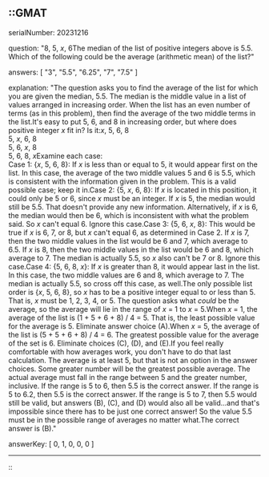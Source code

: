 ::GMAT
---


serialNumber: 20231216

question: "8, 5, <i>x</i>, 6The median of the list of positive integers above is 5.5. Which of the following could be the average (arithmetic mean) of the list?"

answers: [
  "3",
  "5.5",
  "6.25",
  "7",
  "7.5"
]

explanation: "The question asks you to find the average of the list for which you are given the median, 5.5. The median is the middle value in a list of values arranged in increasing order. When the list has an even number of terms (as in this problem), then find the average of the two middle terms in the list.It's easy to put 5, 6, and 8 in increasing order, but where does positive integer <i>x</i> fit in? Is it:<i>x</i>, 5, 6, 8<br>5, <i>x</i>, 6, 8 <br>5, 6, <i>x</i>, 8<br>5, 6, 8, <i>x</i>Examine each case:<br>Case 1: {<i>x</i>, 5, 6, 8}: If <i>x</i> is less than or equal to 5, it would appear first on the list. In this case, the average of the two middle values 5 and 6 is 5.5, which is consistent with the information given in the problem. This is a valid possible case; keep it in.Case 2: {5, <i>x</i>, 6, 8}: If <i>x</i> is located in this position, it could only be 5 or 6, since <i>x</i> must be an integer. If <i>x</i> is 5, the median would still be 5.5. That doesn't provide any new information. Alternatively, if <i>x</i> is 6, the median would then be 6, which is inconsistent with what the problem said. So <i>x</i> can't equal 6. Ignore this case.Case 3: {5, 6, <i>x</i>, 8}: This would be true if <i>x</i> is 6, 7, or 8, but <i>x</i> can't equal 6, as determined in Case 2. If <i>x</i> is 7, then the two middle values in the list would be 6 and 7, which average to 6.5. If <i>x</i> is 8, then the two middle values in the list would be 6 and 8, which average to 7. The median is actually 5.5, so <i>x</i> also can't be 7 or 8. Ignore this case.Case 4: {5, 6, 8, <i>x</i>}: If <i>x</i> is greater than 8, it would appear last in the list. In this case, the two middle values are 6 and 8, which average to 7. The median is actually 5.5, so cross off this case, as well.The only possible list order is {<i>x</i>, 5, 6, 8}, so <i>x</i> has to be a positive integer equal to or less than 5. That is, <i>x</i> must be 1, 2, 3, 4, or 5. The question asks what <i>could</i> be the average, so the average will lie in the range of <i>x</i> = 1 to <i>x</i> = 5.When <i>x</i> = 1, the average of the list is (1 + 5 + 6 + 8) / 4 = 5. That is, the least possible value for the average is 5. Eliminate answer choice (A).When <i>x</i> = 5, the average of the list is (5 + 5 + 6 + 8) / 4 = 6. The greatest possible value for the average of the set is 6. Eliminate choices (C), (D), and (E).If you feel really comfortable with how averages work, you don't have to do that last calculation. The average is at least 5, but that is not an option in the answer choices. Some greater number will be the greatest possible average. The actual average must fall in the range between 5 and the greater number, inclusive. If the range is 5 to 6, then 5.5 is the correct answer. If the range is 5 to 6.2, then 5.5 is the correct answer. If the range is 5 to 7, then 5.5 would still be valid, but answers (B), (C), and (D) would also all be valid...and that's impossible since there has to be just one correct answer! So the value 5.5 must be in the possible range of averages no matter what.The correct answer is (B)."

answerKey: [
  0, 
  1, 
  0, 
  0, 
  0
]



---
::